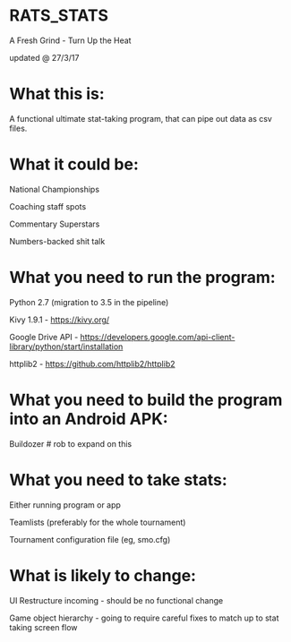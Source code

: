 # RATS_STATS
A Fresh Grind - Turn Up the Heat

updated @ 27/3/17

# What this is:
A functional ultimate stat-taking program, that can pipe out data as csv files.

# What it could be:
National Championships

Coaching staff spots

Commentary Superstars

Numbers-backed shit talk

# What you need to run the program:
Python 2.7 (migration to 3.5 in the pipeline)

Kivy 1.9.1 - <https://kivy.org/>

Google Drive API - <https://developers.google.com/api-client-library/python/start/installation>

httplib2 - <https://github.com/httplib2/httplib2>

# What you need to build the program into an Android APK:
Buildozer # rob to expand on this

# What you need to take stats:
Either running program or app

Teamlists (preferably for the whole tournament)

Tournament configuration file (eg, smo.cfg)

# What is likely to change:
UI Restructure incoming - should be no functional change

Game object hierarchy - going to require careful fixes to match up to stat taking screen flow
